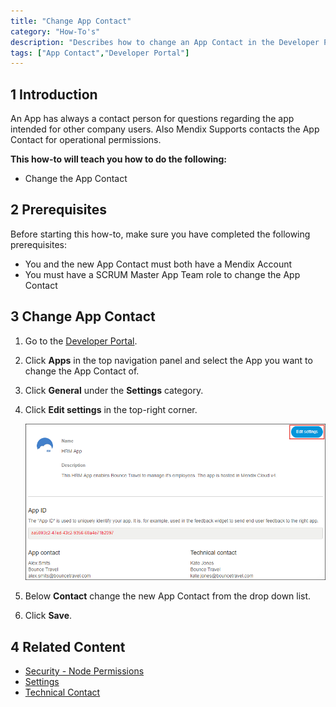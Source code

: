```yaml
---
title: "Change App Contact"
category: "How-To's"
description: "Describes how to change an App Contact in the Developer Portal."
tags: ["App Contact","Developer Portal"]
---
```


## 1 Introduction

An App has always a contact person for questions regarding the app intended for other company users. Also Mendix Supports contacts the App Contact for operational permissions. 

**This how-to will teach you how to do the following:**

* Change the App Contact

## 2 Prerequisites

Before starting this how-to, make sure you have completed the following prerequisites:

* You and the new App Contact must both have a Mendix Account
* You must have a SCRUM Master App Team role to change the App Contact

## 3 Change App Contact

1. Go to the [Developer Portal](http://home.mendix.com).
2. Click **Apps** in the top navigation panel and select the App you want to change the App Contact of.
5. Click **General** under the **Settings** category.
6. Click **Edit settings** in the top-right corner.

    ![](attachments/settings/change-appcontact.png)

7. Below **Contact** change the new App Contact from the drop down list.
8. Click **Save**.    

## 4 Related Content

* [Security - Node Permissions](/developerportal/settings/node-permissions)
* [Settings](/developerportal/settings)
* [Technical Contact](/developerportal/settings/technical-contact)
